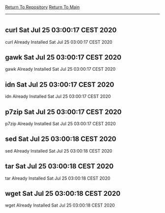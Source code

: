 [Return To Repository](https://github.com/bast69/piholeparser/)
[Return To Main](https://github.com/bast69/piholeparser/blob/master/RecentRunLogs/Mainlog.md)
____________________________________
# 
## curl Sat Jul 25 03:00:17 CEST 2020
curl Already Installed Sat Jul 25 03:00:17 CEST 2020
## gawk Sat Jul 25 03:00:17 CEST 2020
gawk Already Installed Sat Jul 25 03:00:17 CEST 2020
## idn Sat Jul 25 03:00:17 CEST 2020
idn Already Installed Sat Jul 25 03:00:17 CEST 2020
## p7zip Sat Jul 25 03:00:17 CEST 2020
p7zip Already Installed Sat Jul 25 03:00:17 CEST 2020
## sed Sat Jul 25 03:00:18 CEST 2020
sed Already Installed Sat Jul 25 03:00:18 CEST 2020
## tar Sat Jul 25 03:00:18 CEST 2020
tar Already Installed Sat Jul 25 03:00:18 CEST 2020
## wget Sat Jul 25 03:00:18 CEST 2020
wget Already Installed Sat Jul 25 03:00:18 CEST 2020
